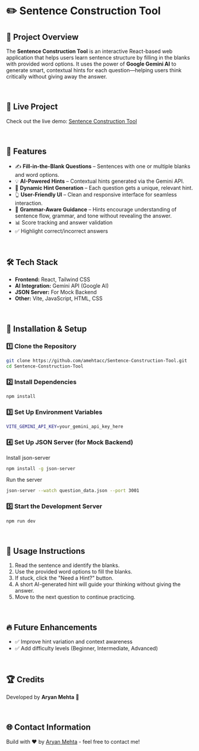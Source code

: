 # ✏️ Sentence Construction Tool

## 📌 Project Overview

The **Sentence Construction Tool** is an interactive React-based web application that helps users learn sentence structure by filling in the blanks with provided word options. It uses the power of **Google Gemini AI** to generate smart, contextual hints for each question—helping users think critically without giving away the answer.

<br>

## 🚀 Live Project

Check out the live demo: [Sentence Construction Tool](https://sentence-construction-tool-0425.netlify.app/)

<br>

## 🎯 Features

- ✍️ **Fill-in-the-Blank Questions** – Sentences with one or multiple blanks and word options.
- 💡 **AI-Powered Hints** – Contextual hints generated via the Gemini API.
- 🔄 **Dynamic Hint Generation** – Each question gets a unique, relevant hint.
- 👆 **User-Friendly UI** – Clean and responsive interface for seamless interaction.
- 🧠 **Grammar-Aware Guidance** – Hints encourage understanding of sentence flow, grammar, and tone without revealing the answer.
- 📊 Score tracking and answer validation
- ✅ Highlight correct/incorrect answers

<br>

## 🛠️ Tech Stack

- **Frontend:** React, Tailwind CSS
- **AI Integration:** Gemini API (Google AI)
- **JSON Server:** For Mock Backend
- **Other:** Vite, JavaScript, HTML, CSS

<br>

## 🚀 Installation & Setup

### 1️⃣ Clone the Repository

```bash
git clone https://github.com/amehtacc/Sentence-Construction-Tool.git
cd Sentence-Construction-Tool
```

### 2️⃣ Install Dependencies

```bash
npm install
```

### 3️⃣ Set Up Environment Variables

```bash
VITE_GEMINI_API_KEY=your_gemini_api_key_here
```

### 4️⃣ Set Up JSON Server (for Mock Backend)

Install json-server

```bash
npm install -g json-server
```

Run the server

```bash
json-server --watch question_data.json --port 3001
```

### 5️⃣ Start the Development Server

```bash
npm run dev

```

<br>

## 📝 Usage Instructions
1. Read the sentence and identify the blanks.
2. Use the provided word options to fill the blanks.
3. If stuck, click the "Need a Hint?" button.
4. A short AI-generated hint will guide your thinking without giving the answer.
5. Move to the next question to continue practicing.

<br>

## 🔥 Future Enhancements
- ✅ Improve hint variation and context awareness
- ✅ Add difficulty levels (Beginner, Intermediate, Advanced)

<br>

## 🏆 Credits
Developed by **Aryan Mehta** 🚀

<br>

## 🌐 Contact Information
Build with ❤️ by [Aryan Mehta](https://aryanmehta.netlify.app/) - feel free to contact me!
